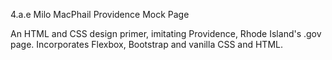 4.a.e
Milo MacPhail
Providence Mock Page

An HTML and CSS design primer, imitating Providence, Rhode Island's .gov page. Incorporates Flexbox, Bootstrap and vanilla CSS and HTML.
